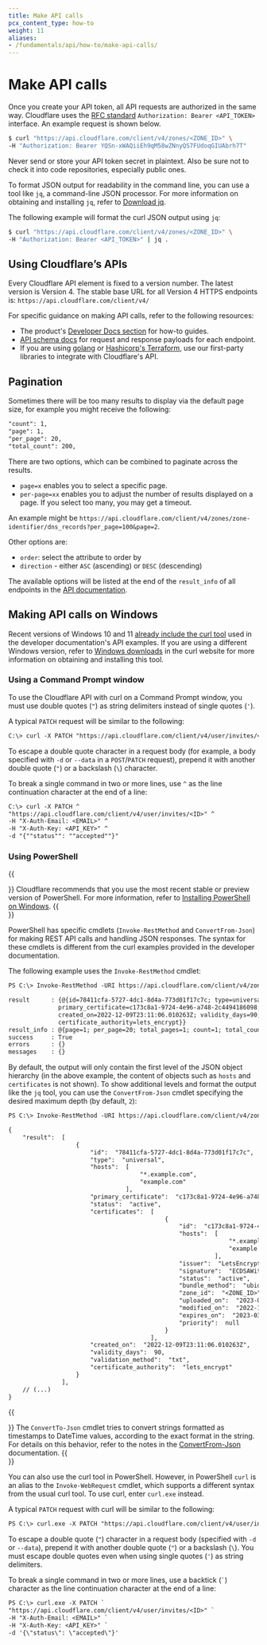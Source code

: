 ```yaml
---
title: Make API calls
pcx_content_type: how-to
weight: 11
aliases:
- /fundamentals/api/how-to/make-api-calls/
---
```


# Make API calls

Once you create your API token, all API requests are authorized in the same way. Cloudflare uses the [RFC standard](https://tools.ietf.org/html/rfc6750#section-2.1) `Authorization: Bearer <API_TOKEN>` interface. An example request is shown below.

```bash
$ curl "https://api.cloudflare.com/client/v4/zones/<ZONE_ID>" \
-H "Authorization: Bearer YQSn-xWAQiiEh9qM58wZNnyQS7FUdoqGIUAbrh7T"
```

Never send or store your API token secret in plaintext. Also be sure not to check it into code repositories, especially public ones.

To format JSON output for readability in the command line, you can use a tool like `jq`, a command-line JSON processor. For more information on obtaining and installing `jq`, refer to [Download jq](https://stedolan.github.io/jq/download/).

The following example will format the curl JSON output using `jq`:

```bash
$ curl "https://api.cloudflare.com/client/v4/zones/<ZONE_ID>" \
-H "Authorization: Bearer <API_TOKEN>" | jq .
```

## Using Cloudflare’s APIs

Every Cloudflare API element is fixed to a version number. The latest version is Version 4. The stable base URL for all Version 4 HTTPS endpoints is: `https://api.cloudflare.com/client/v4/`

For specific guidance on making API calls, refer to the following resources:

*   The product's [Developer Docs section](/products/) for how-to guides.
*   [API schema docs](/api/) for request and response payloads for each endpoint.
*   If you are using [golang](https://github.com/cloudflare/cloudflare-go) or [Hashicorp's Terraform](https://github.com/cloudflare/terraform-provider-cloudflare), use our first-party libraries to integrate with Cloudflare's API.

## Pagination

Sometimes there will be too many results to display via the default page size, for example you might receive the following:

```txt
"count": 1,
"page": 1,
"per_page": 20,
"total_count": 200,
```

There are two options, which can be combined to paginate across the results.

* `page=x` enables you to select a specific page.
* `per-page=xx` enables you to adjust the number of results displayed on a page. If you select too many, you may get a timeout.

An example might be `https://api.cloudflare.com/client/v4/zones/zone-identifier/dns_records?per_page=100&page=2`.

Other options are:

* `order`: select the attribute to order by
* `direction` - either `ASC` (ascending) or `DESC` (descending)

The available options will be listed at the end of the `result_info` of all endpoints in the [API documentation](/api/).


## Making API calls on Windows

Recent versions of Windows 10 and 11 [already include the curl tool](https://curl.se/windows/microsoft.html) used in the developer documentation's API examples. If you are using a different Windows version, refer to [Windows downloads](https://curl.se/windows/) in the curl website for more information on obtaining and installing this tool.

### Using a Command Prompt window

To use the Cloudflare API with curl on a Command Prompt window, you must use double quotes (`"`) as string delimiters instead of single quotes (`'`).

A typical `PATCH` request will be similar to the following:

```txt
C:\> curl -X PATCH "https://api.cloudflare.com/client/v4/user/invites/<ID>" -H "X-Auth-Email: <EMAIL>" -H "X-Auth-Key: <API_KEY>" -d "{""status"": ""accepted""}"
```

To escape a double quote character in a request body (for example, a body specified with `-d` or `--data` in a `POST`/`PATCH` request), prepend it with another double quote (`"`) or a backslash (`\`) character.

To break a single command in two or more lines, use `^` as the line continuation character at the end of a line:

```txt
C:\> curl -X PATCH ^
"https://api.cloudflare.com/client/v4/user/invites/<ID>" ^
-H "X-Auth-Email: <EMAIL>" ^
-H "X-Auth-Key: <API_KEY>" ^
-d "{""status"": ""accepted""}"
```

### Using PowerShell

{{<Aside type="note">}}
Cloudflare recommends that you use the most recent stable or preview version of PowerShell. For more information, refer to [Installing PowerShell on Windows](https://learn.microsoft.com/en-us/powershell/scripting/install/installing-powershell-on-windows).
{{</Aside>}}

PowerShell has specific cmdlets (`Invoke-RestMethod` and `ConvertFrom-Json`) for making REST API calls and handling JSON responses. The syntax for these cmdlets is different from the curl examples provided in the developer documentation.

The following example uses the `Invoke-RestMethod` cmdlet:

```txt
PS C:\> Invoke-RestMethod -URI https://api.cloudflare.com/client/v4/zones/<ZONE_ID>/ssl/certificate_packs?ssl_status=all -Method 'GET' -ContentType 'application/json' -Headers @{'X-Auth-Email'='<EMAIL>';'X-Auth-Key'='<KEY>'}

result      : {@{id=78411cfa-5727-4dc1-8d4a-773d01f17c7c; type=universal; hosts=System.Object[];
              primary_certificate=c173c8a1-9724-4e96-a748-2c4494186098; status=active; certificates=System.Object[];
              created_on=2022-12-09T23:11:06.010263Z; validity_days=90; validation_method=txt;
              certificate_authority=lets_encrypt}}
result_info : @{page=1; per_page=20; total_pages=1; count=1; total_count=1}
success     : True
errors      : {}
messages    : {}
```

By default, the output will only contain the first level of the JSON object hierarchy (in the above example, the content of objects such as `hosts` and `certificates` is not shown). To show additional levels and format the output like the `jq` tool, you can use the `ConvertFrom-Json` cmdlet specifying the desired maximum depth (by default, `2`):

```txt
PS C:\> Invoke-RestMethod -URI https://api.cloudflare.com/client/v4/zones/<ZONE_ID>/ssl/certificate_packs?ssl_status=all -Method 'GET' -ContentType 'application/json' -Headers @{'X-Auth-Email'='<EMAIL>';'X-Auth-Key'='<KEY>'} | ConvertTo-Json -Depth 5

{
    "result":  [
                   {
                       "id":  "78411cfa-5727-4dc1-8d4a-773d01f17c7c",
                       "type":  "universal",
                       "hosts":  [
                                     "*.example.com",
                                     "example.com"
                                 ],
                       "primary_certificate":  "c173c8a1-9724-4e96-a748-2c4494186098",
                       "status":  "active",
                       "certificates":  [
                                            {
                                                "id":  "c173c8a1-9724-4e96-a748-2c4494186098",
                                                "hosts":  [
                                                              "*.example.com",
                                                              "example.com"
                                                          ],
                                                "issuer":  "LetsEncrypt",
                                                "signature":  "ECDSAWithSHA384",
                                                "status":  "active",
                                                "bundle_method":  "ubiquitous",
                                                "zone_id":  "<ZONE_ID>",
                                                "uploaded_on":  "2023-02-02T11:20:25.403338Z",
                                                "modified_on":  "2022-12-08T00:26:15.577555Z",
                                                "expires_on":  "2023-03-07T23:26:12.000000Z",
                                                "priority":  null
                                            }
                                        ],
                       "created_on":  "2022-12-09T23:11:06.010263Z",
                       "validity_days":  90,
                       "validation_method":  "txt",
                       "certificate_authority":  "lets_encrypt"
                   }
               ],
    // (...)
}
```

{{<Aside type="warning" header="ConvertFrom-Json handling of DateTime values">}}
The `ConvertTo-Json` cmdlet tries to convert strings formatted as timestamps to DateTime values, according to the exact format in the string. For details on this behavior, refer to the notes in the [ConvertFrom-Json](https://learn.microsoft.com/en-us/powershell/module/microsoft.powershell.utility/convertfrom-json#notes) documentation.
{{</Aside>}}

You can also use the curl tool in PowerShell. However, in PowerShell `curl` is an alias to the `Invoke-WebRequest` cmdlet, which supports a different syntax from the usual curl tool. To use curl, enter `curl.exe` instead.

A typical `PATCH` request with curl will be similar to the following:

```txt
PS C:\> curl.exe -X PATCH "https://api.cloudflare.com/client/v4/user/invites/<ID>" -H "Authorization: Bearer <API_TOKEN>" -d '{\"status\": \"accepted\"}'
```

To escape a double quote (`"`) character in a request body (specified with `-d` or `--data`), prepend it with another double quote (`"`) or a backslash (`\`). You must escape double quotes even when using single quotes (`'`) as string delimiters.

To break a single command in two or more lines, use a backtick (`` ` ``) character as the line continuation character at the end of a line:

```txt
PS C:\> curl.exe -X PATCH `
"https://api.cloudflare.com/client/v4/user/invites/<ID>" `
-H "X-Auth-Email: <EMAIL>" `
-H "X-Auth-Key: <API_KEY>" `
-d '{\"status\": \"accepted\"}'
```
